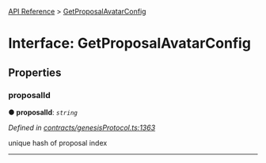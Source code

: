 [API Reference](../README.md) > [GetProposalAvatarConfig](../interfaces/GetProposalAvatarConfig.md)



# Interface: GetProposalAvatarConfig


## Properties
<a id="proposalId"></a>

###  proposalId

**●  proposalId**:  *`string`* 

*Defined in [contracts/genesisProtocol.ts:1363](https://github.com/daostack/arc.js/blob/caacbb2/lib/contracts/genesisProtocol.ts#L1363)*



unique hash of proposal index




___


